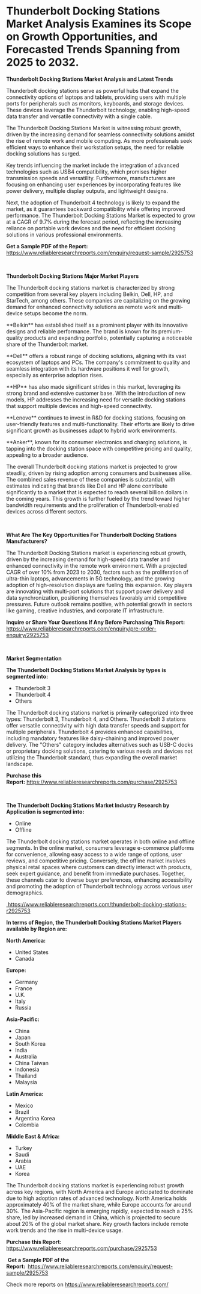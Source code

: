<p><h1>Thunderbolt Docking Stations Market Analysis Examines its Scope on Growth Opportunities, and Forecasted Trends Spanning from 2025 to 2032.</h1></p><p><strong>Thunderbolt Docking Stations Market Analysis and Latest Trends</strong></p>
<p><p>Thunderbolt docking stations serve as powerful hubs that expand the connectivity options of laptops and tablets, providing users with multiple ports for peripherals such as monitors, keyboards, and storage devices. These devices leverage the Thunderbolt technology, enabling high-speed data transfer and versatile connectivity with a single cable. </p><p>The Thunderbolt Docking Stations Market is witnessing robust growth, driven by the increasing demand for seamless connectivity solutions amidst the rise of remote work and mobile computing. As more professionals seek efficient ways to enhance their workstation setups, the need for reliable docking solutions has surged. </p><p>Key trends influencing the market include the integration of advanced technologies such as USB4 compatibility, which promises higher transmission speeds and versatility. Furthermore, manufacturers are focusing on enhancing user experiences by incorporating features like power delivery, multiple display outputs, and lightweight designs. </p><p>Next, the adoption of Thunderbolt 4 technology is likely to expand the market, as it guarantees backward compatibility while offering improved performance. The Thunderbolt Docking Stations Market is expected to grow at a CAGR of 9.7% during the forecast period, reflecting the increasing reliance on portable work devices and the need for efficient docking solutions in various professional environments.</p></p>
<p><strong>Get a Sample PDF of the Report:&nbsp;</strong> <a href="https://www.reliableresearchreports.com/enquiry/request-sample/2925753?utm_campaign=2665&utm_medium=2&utm_source=Github&utm_content=ia&utm_term=12032025&utm_id=thunderbolt-docking-stations">https://www.reliableresearchreports.com/enquiry/request-sample/2925753</a></p>
<p>&nbsp;</p>
<p><strong>Thunderbolt Docking Stations Major Market Players</strong></p>
<p><p>The Thunderbolt docking stations market is characterized by strong competition from several key players including Belkin, Dell, HP, and StarTech, among others. These companies are capitalizing on the growing demand for enhanced connectivity solutions as remote work and multi-device setups become the norm.</p><p>**Belkin** has established itself as a prominent player with its innovative designs and reliable performance. The brand is known for its premium-quality products and expanding portfolio, potentially capturing a noticeable share of the Thunderbolt market.</p><p>**Dell** offers a robust range of docking solutions, aligning with its vast ecosystem of laptops and PCs. The company's commitment to quality and seamless integration with its hardware positions it well for growth, especially as enterprise adoption rises.</p><p>**HP** has also made significant strides in this market, leveraging its strong brand and extensive customer base. With the introduction of new models, HP addresses the increasing need for versatile docking stations that support multiple devices and high-speed connectivity.</p><p>**Lenovo** continues to invest in R&D for docking stations, focusing on user-friendly features and multi-functionality. Their efforts are likely to drive significant growth as businesses adapt to hybrid work environments.</p><p>**Anker**, known for its consumer electronics and charging solutions, is tapping into the docking station space with competitive pricing and quality, appealing to a broader audience.</p><p>The overall Thunderbolt docking stations market is projected to grow steadily, driven by rising adoption among consumers and businesses alike. The combined sales revenue of these companies is substantial, with estimates indicating that brands like Dell and HP alone contribute significantly to a market that is expected to reach several billion dollars in the coming years. This growth is further fueled by the trend toward higher bandwidth requirements and the proliferation of Thunderbolt-enabled devices across different sectors.</p></p>
<p>&nbsp;</p>
<p><strong>What Are The Key Opportunities For Thunderbolt Docking Stations Manufacturers?</strong></p>
<p><p>The Thunderbolt Docking Stations market is experiencing robust growth, driven by the increasing demand for high-speed data transfer and enhanced connectivity in the remote work environment. With a projected CAGR of over 10% from 2023 to 2030, factors such as the proliferation of ultra-thin laptops, advancements in 5G technology, and the growing adoption of high-resolution displays are fueling this expansion. Key players are innovating with multi-port solutions that support power delivery and data synchronization, positioning themselves favorably amid competitive pressures. Future outlook remains positive, with potential growth in sectors like gaming, creative industries, and corporate IT infrastructure.</p></p>
<p><strong>Inquire or Share Your Questions If Any Before Purchasing This Report:</strong> <a href="https://www.reliableresearchreports.com/enquiry/pre-order-enquiry/2925753?utm_campaign=2665&utm_medium=2&utm_source=Github&utm_content=ia&utm_term=12032025&utm_id=thunderbolt-docking-stations">https://www.reliableresearchreports.com/enquiry/pre-order-enquiry/2925753</a></p>
<p>&nbsp;</p>
<p><strong>Market Segmentation</strong></p>
<p><strong>The Thunderbolt Docking Stations Market Analysis by types is segmented into:</strong></p>
<p><ul><li>Thunderbolt 3</li><li>Thunderbolt 4</li><li>Others</li></ul></p>
<p><p>The Thunderbolt docking stations market is primarily categorized into three types: Thunderbolt 3, Thunderbolt 4, and Others. Thunderbolt 3 stations offer versatile connectivity with high data transfer speeds and support for multiple peripherals. Thunderbolt 4 provides enhanced capabilities, including mandatory features like daisy-chaining and improved power delivery. The "Others" category includes alternatives such as USB-C docks or proprietary docking solutions, catering to various needs and devices not utilizing the Thunderbolt standard, thus expanding the overall market landscape.</p></p>
<p><strong>Purchase this Report:&nbsp;</strong><a href="https://www.reliableresearchreports.com/purchase/2925753?utm_campaign=2665&utm_medium=2&utm_source=Github&utm_content=ia&utm_term=12032025&utm_id=thunderbolt-docking-stations">https://www.reliableresearchreports.com/purchase/2925753</a></p>
<p>&nbsp;</p>
<p><strong>The Thunderbolt Docking Stations Market Industry Research by Application is segmented into:</strong></p>
<p><ul><li>Online</li><li>Offline</li></ul></p>
<p><p>The Thunderbolt docking stations market operates in both online and offline segments. In the online market, consumers leverage e-commerce platforms for convenience, allowing easy access to a wide range of options, user reviews, and competitive pricing. Conversely, the offline market involves physical retail spaces where customers can directly interact with products, seek expert guidance, and benefit from immediate purchases. Together, these channels cater to diverse buyer preferences, enhancing accessibility and promoting the adoption of Thunderbolt technology across various user demographics.</p></p>
<p><a href="https://www.reliableresearchreports.com/thunderbolt-docking-stations-r2925753?utm_campaign=2665&utm_medium=2&utm_source=Github&utm_content=ia&utm_term=12032025&utm_id=thunderbolt-docking-stations">&nbsp;https://www.reliableresearchreports.com/thunderbolt-docking-stations-r2925753</a></p>
<p><strong>In terms of Region, the Thunderbolt Docking Stations Market Players available by Region are:</strong></p>
<p>
    <p> <strong> North America: </strong>
        <ul>
            <li>United States</li>
            <li>Canada</li>
        </ul>
        </p> 
    <p> <strong> Europe: </strong>
        <ul>
            <li>Germany</li>
            <li>France</li>
            <li>U.K.</li>
            <li>Italy</li>
            <li>Russia</li>
        </ul>
        </p> 
    <p> <strong> Asia-Pacific: </strong>
        <ul>
            <li>China</li>
            <li>Japan</li>
            <li>South Korea</li>
            <li>India</li>
            <li>Australia</li>
            <li>China Taiwan</li>
            <li>Indonesia</li>
            <li>Thailand</li>
            <li>Malaysia</li>
        </ul>
        </p> 
    <p> <strong> Latin America: </strong>
        <ul>
            <li>Mexico</li>
            <li>Brazil</li>
            <li>Argentina Korea</li>
            <li>Colombia</li>
        </ul>
        </p> 
    <p> <strong> Middle East & Africa: </strong>
        <ul>
            <li>Turkey</li>
            <li>Saudi</li>
            <li>Arabia</li>
            <li>UAE</li>
            <li>Korea</li>
        </ul>
    </p>
    </p>
<p><p>The Thunderbolt docking stations market is experiencing robust growth across key regions, with North America and Europe anticipated to dominate due to high adoption rates of advanced technology. North America holds approximately 40% of the market share, while Europe accounts for around 30%. The Asia-Pacific region is emerging rapidly, expected to reach a 25% share, led by increased demand in China, which is projected to secure about 20% of the global market share. Key growth factors include remote work trends and the rise in multi-device usage.</p></p>
<p><strong>Purchase this Report: </strong><a href="https://www.reliableresearchreports.com/purchase/2925753?utm_campaign=2665&utm_medium=2&utm_source=Github&utm_content=ia&utm_term=12032025&utm_id=thunderbolt-docking-stations">https://www.reliableresearchreports.com/purchase/2925753</a></p>
<p>&nbsp;<strong>Get a Sample PDF of the Report:&nbsp;&nbsp;</strong><a href="https://www.reliableresearchreports.com/enquiry/request-sample/2925753?utm_campaign=2665&utm_medium=2&utm_source=Github&utm_content=ia&utm_term=12032025&utm_id=thunderbolt-docking-stations">https://www.reliableresearchreports.com/enquiry/request-sample/2925753</a></p>
<p><strong></strong></p>
<p>Check more reports on <a href="https://www.reliableresearchreports.com/?utm_campaign=2665&utm_medium=2&utm_source=Github&utm_content=ia&utm_term=12032025&utm_id=thunderbolt-docking-stations">https://www.reliableresearchreports.com/</a></p>
